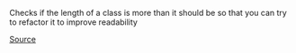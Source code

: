 Checks if the length of a class is more than it should be so that you can try to refactor it to improve readability

[Source](http://www.rubydoc.info/gems/rubocop/RuboCop/Cop/Metrics/ClassLength)